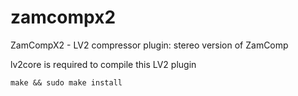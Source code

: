 zamcompx2
=========

ZamCompX2 - LV2 compressor plugin: stereo version of ZamComp

lv2core is required to compile this LV2 plugin

	make && sudo make install

